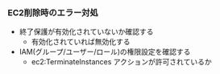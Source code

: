 ### EC2削除時のエラー対処
- 終了保護が有効化されていないか確認する
  - 有効化されていれば無効化する
- IAM(グループ/ユーザー/ロール)の権限設定を確認する
  - ec2:TerminateInstances アクションが許可されているか
